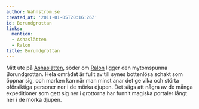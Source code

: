 ```yaml
---
author: Wahnstrom.se
created_at: '2011-01-05T20:16:26Z'
id: Borundgrottan
links:
  mention:
  - Ashaslätten
  - Ralon
title: Borundgrottan
---
```


Mitt ute på [Ashaslätten], söder om [Ralon] ligger den mytomspunna Borundgrottan. Hela området är
fullt av till synes bottenlösa schakt som öppnar sig, och marken kan när man minst anar det ge vika
och störta oförsiktiga personer ner i de mörka djupen. Det sägs att några av de många expeditioner
som gett sig ner i grottorna har funnit magiska portaler långt ner i de mörka djupen.

  [Ashaslätten]: Ashaslätten
  [Ralon]: Ralon